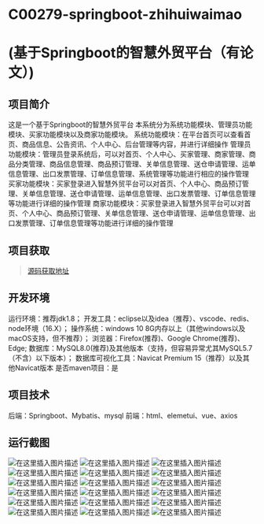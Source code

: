 # C00279-springboot-zhihuiwaimao
# (基于Springboot的智慧外贸平台（有论文）)
## 项目简介
这是一个基于Springboot的智慧外贸平台
本系统分为系统功能模块、管理员功能模块、买家功能模块以及商家功能模块。
系统功能模块：在平台首页可以查看首页、商品信息、公告资讯、个人中心、后台管理等内容，并进行详细操作
管理员功能模块：管理员登录系统后，可以对首页、个人中心、买家管理、商家管理、商品分类管理、商品信息管理、商品预订管理、关单信息管理、送仓申请管理、运单信息管理、出口发票管理、订单信息管理、系统管理等功能进行相应的操作管理
买家功能模块：买家登录进入智慧外贸平台可以对首页、个人中心、商品预订管理、关单信息管理、送仓申请管理、运单信息管理、出口发票管理、订单信息管理等功能进行详细的操作管理
商家功能模块：买家登录进入智慧外贸平台可以对首页、个人中心、商品预订管理、关单信息管理、送仓申请管理、运单信息管理、出口发票管理、订单信息管理等功能进行详细的操作管理




## 项目获取
> [源码获取地址](http://www.manoncode.cn/details?id=279)

 
## 开发环境

运行环境：推荐jdk1.8；
开发工具：eclipse以及idea（推荐）、vscode、redis、node环境（16.X）；
操作系统：windows 10 8G内存以上（其他windows以及macOS支持，但不推荐）；
浏览器：Firefox(推荐)、Google Chrome(推荐)、Edge;
数据库：MySQL8.0(推荐)及其他版本（支持，但容易异常尤其MySQL5.7（不含）以下版本）；
数据库可视化工具：Navicat Premium 15（推荐）以及其他Navicat版本
是否maven项目：是

## 项目技术
 
后端：Springboot、Mybatis、mysql
前端：html、elemetui、vue、axios


## 运行截图

![在这里插入图片描述](https://img-blog.csdnimg.cn/direct/51a9b073d2604b2688d6cc1e25496ef6.png#pic_center)
![在这里插入图片描述](https://img-blog.csdnimg.cn/direct/efe252faa3354a9cbfbb8446ceeefc09.png#pic_center)
![在这里插入图片描述](https://img-blog.csdnimg.cn/direct/c2cc141825c54b269539be19ae895822.png#pic_center)
![在这里插入图片描述](https://img-blog.csdnimg.cn/direct/6a90a5825a92487daf031fac602ea364.png#pic_center)
![在这里插入图片描述](https://img-blog.csdnimg.cn/direct/ebddf4e2308c46779d1b0921c7b487cb.png#pic_center)
![在这里插入图片描述](https://img-blog.csdnimg.cn/direct/9215f4adf2a2415d9ef88f38b0706d09.png#pic_center)
![在这里插入图片描述](https://img-blog.csdnimg.cn/direct/80e5378cfa5647afa83cb8115fe94fa2.png#pic_center)
![在这里插入图片描述](https://img-blog.csdnimg.cn/direct/f4cd827211984d2fa6c1a30276c9f700.png#pic_center)
![在这里插入图片描述](https://img-blog.csdnimg.cn/direct/50e0a607b69a4420b94faa2231995d8e.png#pic_center)
![在这里插入图片描述](https://img-blog.csdnimg.cn/direct/26b8c26dcc2842a7b99521cd6969f7f1.png#pic_center)
![在这里插入图片描述](https://img-blog.csdnimg.cn/direct/c338ec0c496a47f1b020c758a19ac691.png#pic_center)
![在这里插入图片描述](https://img-blog.csdnimg.cn/direct/b60ec2118be1414295feef298e2e1f62.png#pic_center)
![在这里插入图片描述](https://img-blog.csdnimg.cn/direct/75cf5b2e6c2e4458b8961c985fa78344.png#pic_center)
![在这里插入图片描述](https://img-blog.csdnimg.cn/direct/904b5e1fa58643fcaad3c3b344824c82.png#pic_center)
![在这里插入图片描述](https://img-blog.csdnimg.cn/direct/5a177dddcaed4c2d8daa50298eef1eff.png#pic_center)
![在这里插入图片描述](https://img-blog.csdnimg.cn/direct/1f557f2de50a4a7487a3efe2a6656a73.png#pic_center)
![在这里插入图片描述](https://img-blog.csdnimg.cn/direct/e1096333836f44b1bb98e06b35376aad.png#pic_center)
![在这里插入图片描述](https://img-blog.csdnimg.cn/direct/648909526b9043c6978571036f2e4fc1.png#pic_center)

